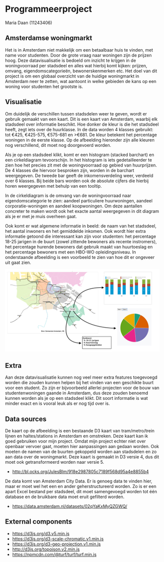 # Programmeerproject

Maria Daan (11243406)

## Amsterdamse woningmarkt
Het is in Amsterdam niet makkelijk om een betaalbaar huis te vinden, met name voor studenten. Door de grote vraag naar woningen zijn de prijzen hoog. Deze datavisualisatie is bedoeld om inzicht te krijgen in de woningvoorraad per stadsdeel en alles wat hierbij komt kijken: prijzen, omvang, eigendomscategorieën, bewonerskenmerken etc. Het doel van dit project is om een globaal overzicht van de huidige  woningmarkt in Amsterdam neer te zetten, wat aantoont in welke gebieden de kans op een woning voor studenten het grootste is.

## Visualisatie
Om duidelijk de verschillen tussen stadsdelen weer te geven, wordt er gebruik gemaakt van een kaart. Dit is een kaart van Amsterdam, waarbij elk stadsdeel over informatie beschikt. Hoe donker de kleur is die het stadsdeel heeft, zegt iets over de huurklasse. In de data worden 4 klasses gebruikt: tot €425,	€425-575, €575-681 en	>€681. De kleur betekent het percentage woningen in de eerste klasse. Op de afbeelding hieronder zijn alle kleuren nog verschillend, dit moet nog doorgevoerd worden.

Als je op een stadsdeel klikt, komt er een histogram (stacked barchart) en een cirkeldiagram tevoorschijn. In het histogram is iets gedetailleerder te zien hoe het precies zit met de woningvoorraad op gebied van huurprijzen. De 4 klasses die hiervoor besproken zijn, worden in de barchart weergegeven. De tweede bar geeft de inkomensverdeling weer, verdeeld over 6 klasses. Bij beide bars worden ook de absolute cijfers die hierbij horen weergegeven met behulp van een tooltip.

In de cirkeldiagram is de omvang van de woningvoorraad naar eigendomscategorie te zien: aandeel particuliere huurwoningen, aandeel corporatie-woningen en aandeel koopwoningen. Om deze aantallen concreter te maken wordt ook het exacte aantal weergegeven in dit diagram als je er met je muis overheen gaat.

Ook komt er wat algemene informatie in beeld: de naam van het stadsdeel, het aantal inwoners en het gemiddelde inkomen. Ook wordt hier extra informatie getoond die interessant kan zijn voor studenten: het percentage 18-25 jarigen in de buurt (zowel zittende bewoners als recente instromers), het percentage hurende bewoners dat gebruik maakt van huurtoeslag en het percentage bewoners met een HBO-WO opleidingsniveau. In onderstaande afbeelding is een voorbeeld te zien van hoe dit er ongeveer uit gaat zien.

![blah](https://github.com/mariadaan/Project/blob/master/doc/map.jpg)

## Extra
Aan deze datavisualisatie kunnen nog veel meer extra features toegevoegd worden die zouden kunnen helpen bij het vinden van een geschikte buurt voor een student. Zo zijn er bijvoorbeeld allerlei projecten voor de bouw van studentenwoningen gaande in Amsterdam, dus deze zouden benoemd kunnen worden als je op een stadsdeel klikt. Dit soort informatie is wat minder exact en is vooral leuk als er nog tijd over is.

## Data sources
De kaart op de afbeelding is een bestaande D3 kaart van tram/metro/trein lijnen en haltes/stations in Amsterdam en omstreken. Deze kaart kan ik goed gebruiken voor mijn project. Omdat mijn project echter niet over openbaar vervoer gaat, moeten hier aanpassingen aan gedaan worden. Ook moeten de namen van de buurten gekoppeld worden aan stadsdelen en zo aan data over de woningmarkt. Deze kaart is gemaakt in D3 versie 4, dus dit moet ook getransformeerd worden naar versie 5.
- http://bl.ocks.org/JulesBlm/918e2987805c7189f568d95a4e8855b4

De data komt van Amsterdam City Data. Er is genoeg data te vinden hier, maar er moet wel het een en ander geherstructureerd worden. Zo is er een apart Excel bestand per stadsdeel, dit moet samengevoegd worden tot één database en de bruikbare data moet eruit gefilterd worden.
- https://data.amsterdam.nl/datasets/02qYaKxMyQZGWQ/

## External components
- https://d3js.org/d3.v5.min.js
- https://d3js.org/d3-scale-chromatic.v1.min.js
- https://d3js.org/d3-geo-projection.v1.min.js
- http://d3js.org/topojson.v2.min.js
- https://npmcdn.com/@turf/turf/turf.min.js
